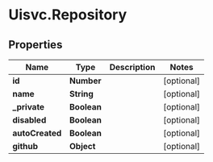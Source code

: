 # Uisvc.Repository

## Properties

Name | Type | Description | Notes
------------ | ------------- | ------------- | -------------
**id** | **Number** |  | [optional] 
**name** | **String** |  | [optional] 
**_private** | **Boolean** |  | [optional] 
**disabled** | **Boolean** |  | [optional] 
**autoCreated** | **Boolean** |  | [optional] 
**github** | **Object** |  | [optional] 


